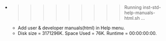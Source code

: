 * >>>>>>>>> Running inst-std-help-manuals-html.sh ...
  * Add user & developer manuals(html) in Help menu.
  * Disk size = 3171296K. Space Used = 76K. Runtime = 00:00:00:00.
